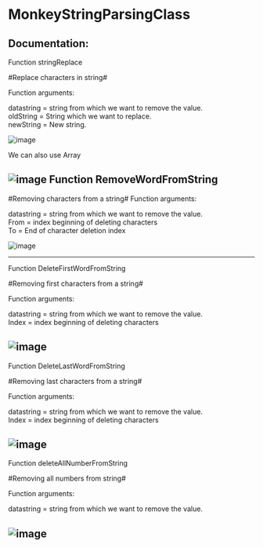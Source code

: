# MonkeyStringParsingClass

Documentation:
--------------------------------------------------------------------------------------------------------------
Function stringReplace

#Replace characters in string#

Function arguments:

datastring = string from which we want to remove the value.</br>
oldString = String which we want to replace.</br>
newString = New string.</br>


![image](https://user-images.githubusercontent.com/40570139/198985788-ee688170-b379-4101-80f9-da4115b37d35.png)

We can also use Array </br>



![image](https://user-images.githubusercontent.com/40570139/198986241-1bebb30f-726b-498c-99e6-ffc2d3c9dc6b.png)
Function RemoveWordFromString
--------------------------------------------------------------------------------------------------------------

#Removing characters from a string#
Function arguments:

datastring = string from which we want to remove the value.</br>
From = index beginning of deleting characters</br>
To = End of character deletion index</br>

![image](https://user-images.githubusercontent.com/40570139/198982956-0e0c37d4-feb7-4395-8aee-44aff6b2c6b7.png)

--------------------------------------------------------------------------------------------------------------

Function DeleteFirstWordFromString

#Removing first characters from a string#

Function arguments:

datastring = string from which we want to remove the value.</br>
Index = index beginning of deleting characters</br>

![image](https://user-images.githubusercontent.com/40570139/198983845-d3d9641c-0db7-43e3-a72e-83ac54953c16.png)
--------------------------------------------------------------------------------------------------------------
Function DeleteLastWordFromString

#Removing last characters from a string#

Function arguments:

datastring = string from which we want to remove the value.</br>
Index = index beginning of deleting characters</br>

![image](https://user-images.githubusercontent.com/40570139/198984311-1fce0f72-6cce-4f11-8e3b-8753b190e119.png)
--------------------------------------------------------------------------------------------------------------
Function deleteAllNumberFromString

#Removing all numbers from string#

Function arguments:

datastring = string from which we want to remove the value.</br>

![image](https://user-images.githubusercontent.com/40570139/198984842-870206a5-6412-4a17-94d1-cf26709e48e4.png)
--------------------------------------------------------------------------------------------------------------





